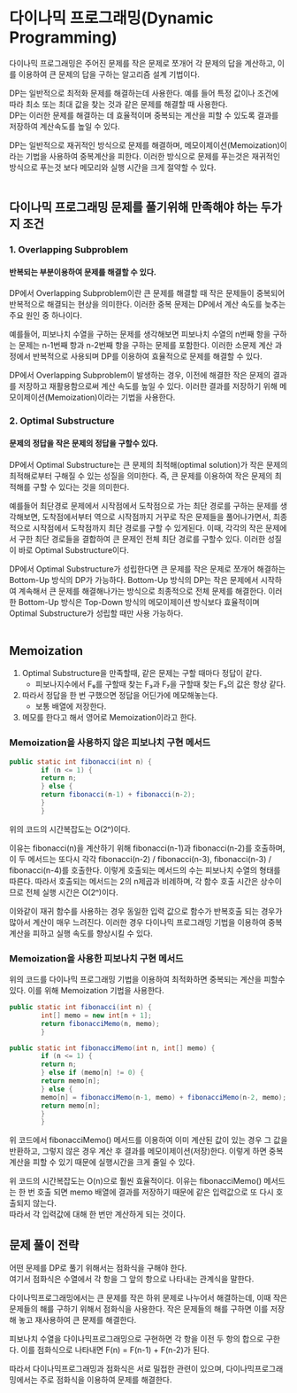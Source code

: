 # 다이나믹 프로그래밍(Dynamic Programming)
다이나믹 프로그래밍은 주어진 문제를 작은 문제로 쪼개어 각 문제의 답을 계산하고,
이를 이용하여 큰 문제의 답을 구하는 알고리즘 설계 기법이다.

DP는 일반적으로 최적화 문제를 해결하는데 사용한다. 예를 들어 특정 값이나 조건에 따라
최소 또는 최대 값을 찾는 것과 같은 문제를 해결할 때 사용한다.
<br>
DP는 이러한 문제를 해결하는 데 효율적이며 중복되는 계산을 피할 수 있도록 결과를 저장하여 계산속도를 높일 수 있다.

DP는 일반적으로 재귀적인 방식으로 문제를 해결하며, 메모이제이션(Memoization)이라는 기법을 사용하여 중복계산을 피한다.
이러한 방식으로 문제를 푸는것은 재귀적인 방식으로 푸는것 보다 메모리와 실행 시간을 크게 절약할 수 있다.
<br><br>


## 다이나믹 프로그래밍 문제를 풀기위해 만족해야 하는 두가지 조건
### 1. Overlapping Subproblem
#### 반복되는 부분이용하여 문제를 해결할 수 있다.
DP에서 Overlapping Subproblem이란 큰 문제를 해결할 때 작은 문제들이 중복되어 반복적으로 해결되는 현상을 의미한다.
이러한 중복 문제는 DP에서 계산 속도를 늦추는 주요 원인 중 하나이다.

예를들어, 피보나치 수열을 구하는 문제를 생각해보면 피보나치 수열의 n번째 항을 구하는 문제는
n-1번째 항과 n-2번째 항을 구하는 문제를 포함한다.
이러한 소문제 계산 과정에서 반복적으로 사용되며 DP를 이용하여 효율적으로 문제를 해결할 수 있다.

DP에서 Overlapping Subproblem이 발생하는 경우, 이전에 해결한 작은 문제의 결과를 저장하고 재활용함으로써 계산 속도를 높일 수 있다.
이러한 결과를 저장하기 위해 메모이제이션(Memoization)이라는 기법을 사용한다.


### 2. Optimal Substructure
#### 문제의 정답을 작은 문제의 정답을 구할수 있다.
DP에서 Optimal Substructure는 큰 문제의 최적해(optimal solution)가 작은 문제의 최적해로부터 구해질 수 있는 성질을 의미한다.
즉, 큰 문제를 이용하여 작은 문제의 최적해를 구할 수 있다는 것을 의미한다.

예를들어 최단경로 문제에서 시작점에서 도착점으로 가는 최단 경로를 구하는 문제를 생각해보면,
도착점에서부터 역으로 시작점까지 거꾸로 작은 문제들을 풀어나가면서,
최종적으로 시작점에서 도착점까지 최단 경로를 구할 수 있게된다.
이때, 각각의 작은 문제에서 구한 최단 경로들을 결합하여 큰 문제인 전체 최단 경로를 구할수 있다.
이러한 성질이 바로 Optimal Substructure이다.

DP에서 Optimal Substructure가 성립한다면 큰 문제를 작은 문제로 쪼개어 해결하는 Bottom-Up 방식의 DP가 가능하다.
Bottom-Up 방식의 DP는 작은 문제에서 시작하여 계속해서 큰 문제를 해결해나가는 방식으로 최종적으로 전체 문제를 해결한다.
이러한 Bottom-Up 방식은 Top-Down 방식의 메모이제이션 방식보다 효율적이며 Optimal Substructure가 성립할 때만 사용 가능하다.
<br><br>

## Memoization
1. Optimal Substructure을 만족할때, 같은 문제는 구할 때마다 정답이 같다.
   - 피보나지수에서 F₉를 구할때 찾는 F₃과 F₇을 구할때 찾는 F₃의 값은 항상 같다.
2. 따라서 정답을 한 번 구했으면 정답을 어딘가에 메모해놓는다.
   - 보통 배열에 저장한다.
3. 메모를 한다고 해서 영어로 Memoization이라고 한다.

### Memoization을 사용하지 않은 피보나치 구현 메서드
```java
public static int fibonacci(int n) {
        if (n <= 1) {
        return n;
        } else {
        return fibonacci(n-1) + fibonacci(n-2);
        }
        }
```
위의 코드의 시간복잡도는 O(2ⁿ)이다.

이유는 fibonacci(n)을 계산하기 위해 fibonacci(n-1)과 fibonacci(n-2)를 호출하며,
이 두 메서드는 또다시 각각 fibonacci(n-2) / fibonacci(n-3), fibonacci(n-3) / fibonacci(n-4)를 호출한다.
이렇게 호출되는 메서드의 수는 피보나치 수열의 형태를 따른다. 따라서 호출되는 메서드는 2의 n제곱과 비례하며,
각 함수 호출 시간은 상수이므로 전체 실행 시간은 O(2ⁿ)이다.

이와같이 재귀 함수를 사용하는 경우 동일한 입력 값으로 함수가 반복호출 되는 경우가 많아서 계산이 매우 느려진다.
이러한 경우 다이나믹 프로그래밍 기법을 이용하여 중복 계산을 피하고 실행 속도를 향상시킬 수 있다.

### Memoization을 사용한 피보나치 구현 메서드
위의 코드를 다이나믹 프로그래밍 기법을 이용하여 최적화하면 중복되는 계산을 피할수 있다.
이를 위해 Memoization 기법을 사용한다.
```java
public static int fibonacci(int n) {
        int[] memo = new int[n + 1];
        return fibonacciMemo(n, memo);
        }

public static int fibonacciMemo(int n, int[] memo) {
        if (n <= 1) {
        return n;
        } else if (memo[n] != 0) {
        return memo[n];
        } else {
        memo[n] = fibonacciMemo(n-1, memo) + fibonacciMemo(n-2, memo);
        return memo[n];
        }
        }
```
위 코드에서 fibonacciMemo() 메서드를 이용하여 이미 계산된 값이 있는 경우 그 값을 반환하고,
그렇지 않은 경우 계산 후 결과를 메모이제이션(저장)한다. 이렇게 하면 중복 계산을 피할 수 있기 때문에 실행시간을 크게 줄일 수 있다.

위 코드의 시간복잡도는 O(n)으로 훨씬 효율적이다. 이유는 fibonacciMemo() 메서드는 한 번 호출 되면
memo 배열에 결과를 저장하기 때문에 같은 입력값으로 또 다시 호출되지 않는다. <br>
따라서 각 입력값에 대해 한 번만 계산하게 되는 것이다.

## 문제 풀이 전략
어떤 문제를 DP로 풀기 위해서는 점화식을 구해야 한다. <br>
여기서 점화식은 수열에서 각 항을 그 앞의 항으로 나타내는 관계식을 말한다.

다이나믹프로그래밍에서는 큰 문제를 작은 하위 문제로 나누어서 해결하는데,
이때 작은 문제들의 해를 구하기 위해서 점화식을 사용한다.
작은 문제들의 해를 구하면 이를 저장해 놓고 재사용하여 큰 문제를 해결한다.

피보나치 수열을 다이나믹프로그래밍으로 구현하면 각 항을 이전 두 항의 합으로 구한다.
이를 점화식으로 나타내면 F(n) = F(n-1) + F(n-2)가 된다.

따라서 다이나믹프로그래밍과 점화식은 서로 밀접한 관련이 있으며, 다이나믹프로그래밍에서는 주로 점화식을 이용하여 문제를 해결한다.


